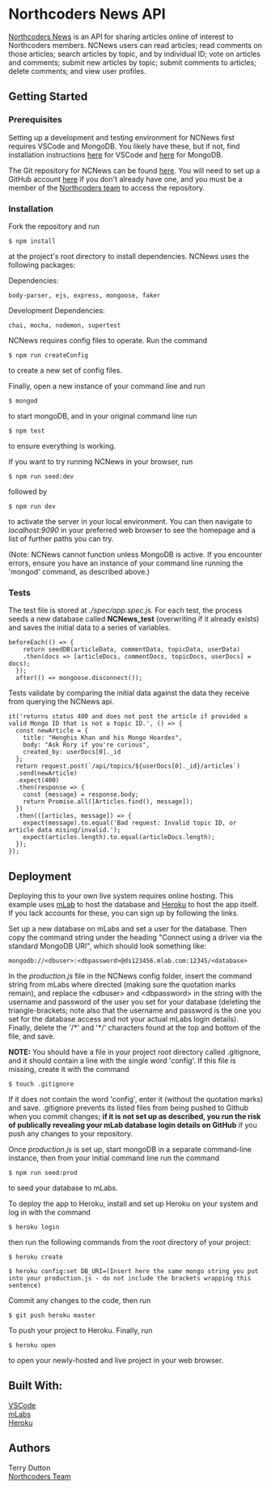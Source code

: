 # Northcoders News API


[Northcoders News](https://tranquil-chamber-17426.herokuapp.com/) is an API for sharing articles online of interest to Northcoders members. NCNews users can read articles; read comments on those articles; search articles by topic, and by individual ID; vote on articles and comments; submit new articles by topic; submit comments to articles; delete comments; and view user profiles. 

## Getting Started

### Prerequisites

Setting up a development and testing environment for NCNews first requires VSCode and MongoDB. You likely have these, but if not, find installation instructions [here](https://code.visualstudio.com/docs) for VSCode and [here](https://docs.mongodb.com/manual/installation/) for MongoDB. 

The Git repository for NCNews can be found [here](https://github.com/TerryDutton/BE-FT-northcoders-news). You will need to set up a GitHub account [here](https://help.github.com/articles/set-up-git/) if you don't already have one, and you must be a member of the [Northcoders team](https://github.com/northcoders) to access the repository. 

### Installation 

Fork the repository and run 
```
$ npm install 
```
at the project's root directory to install dependencies. NCNews uses the following packages: 

Dependencies: 
```
body-parser, ejs, express, mongoose, faker
```
Development Dependencies:
```
chai, mocha, nodemon, supertest
```

NCNews requires config files to operate. Run the command
```
$ npm run createConfig
```
to create a new set of config files.

Finally, open a new instance of your command line and run 
```
$ mongod
```
to start mongoDB, and in your original command line run 
```
$ npm test
```
to ensure everything is working. 

If you want to try running NCNews in your browser, run 
```
$ npm run seed:dev
```
followed by
``` 
$ npm run dev 
```
to activate the server in your local environment. You can then navigate to *localhost:9090* in your preferred web browser to see the homepage and a list of further paths you can try. 

(Note: NCNews cannot function unless MongoDB is active. If you encounter errors, ensure you have an instance of your command line running the 'mongod' command, as described above.)

### Tests

The test file is stored at *./spec/app.spec.js.* For each test, the process seeds a new database called **NCNews_test** (overwriting if it already exists) and saves the initial data to a series of variables. 

```
beforeEach(() => {
    return seedDB(articleData, commentData, topicData, userData)
    .then(docs => [articleDocs, commentDocs, topicDocs, userDocs] = docs);
  });
  after(() => mongoose.disconnect());
```
 
Tests validate by comparing the initial data against the data they receive from querying the NCNews api. 

```
it('returns status 400 and does not post the article if provided a valid Mongo ID that is not a topic ID.', () => {
  const newArticle = {
    title: "Henghis Khan and his Mongo Hoardes", 
    body: "Ask Rory if you're curious",
    created_by: userDocs[0]._id 
  };
  return request.post(`/api/topics/${userDocs[0]._id}/articles`)
  .send(newArticle)
  .expect(400)
  .then(response => {
    const {message} = response.body;
    return Promise.all([Articles.find(), message]);
  })
  .then(([articles, message]) => {
    expect(message).to.equal('Bad request: Invalid topic ID, or article data mising/invalid.');
    expect(articles.length).to.equal(articleDocs.length); 
  });
});
``` 

## Deployment

Deploying this to your own live system requires online hosting. This example uses [mLab](https://mlab.com) to host the database and [Heroku](https://heroku.com) to host the app itself. If you lack accounts for these, you can sign up by following the links. 

Set up a new database on mLabs and set a user for the database. Then copy the command string under the heading "Connect using a driver via the standard MongoDB URI", which should look something like: 
```
mongodb://<dbuser>:<dbpassword>@ds123456.mlab.com:12345/<database>
```
In the *production.js* file in the NCNews config folder, insert the command string from mLabs where directed (making sure the quotation marks remain), and replace the \<dbuser\> and \<dbpassword\> in the string with the username and password of the user you set for your database (deleting the triangle-brackets; note also that the username and password is the one you set for the database access and not your actual mLabs login details). Finally, delete the '/\*' and '\*/' characters found at the top and bottom of the file, and save. 

**NOTE:** You should have a file in your project root directory called .gitignore, and it should contain a line with the single word 'config'. If this file is missing, create it with the command 
```
$ touch .gitignore
```
If it does not contain the word 'config', enter it (without the quotation marks) and save. .gitignore prevents its listed files from being pushed to Github when you commit changes; **if it is not set up as described, you run the risk of publically revealing your mLab database login details on GitHub** if you push any changes to your repository. 

Once *production.js* is set up, start mongoDB in a separate command-line instance, then from your initial command line run the command 
```
$ npm run seed:prod
```
to seed your database to mLabs. 

To deploy the app to Heroku, install and set up Heroku on your system and log in with the command 
```
$ heroku login
```
then run the following commands from the root directory of your project: 
```
$ heroku create

$ heroku config:set DB_URI=(Insert here the same mongo string you put into your production.js - do not include the brackets wrapping this sentence)
```
Commit any changes to the code, then run 
```
$ git push heroku master
```
To push your project to Heroku. Finally, run 
```
$ heroku open 
```
to open your newly-hosted and live project in your web browser. 

## Built With: 
[VSCode](https://code.visualstudio.com/) \
[mLabs](https://mlabs.com) \
[Heroku](https://www.heroku.com) 

## Authors
Terry Dutton  \
[Northcoders Team](www.northcoders.com)